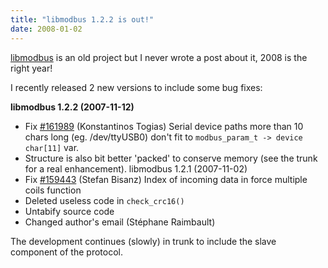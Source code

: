 ```yaml
---
title: "libmodbus 1.2.2 is out!"
date: 2008-01-02
---
```


[libmodbus](https://launchpad.net/libmodbus/) is an old project but I
never wrote a post about it, 2008 is the right year!

I recently released 2 new versions to include some bug fixes:

**libmodbus 1.2.2 (2007-11-12)**

- Fix [\#161989](https://bugs.launchpad.net/libmodbus/+bug/161989)
  (Konstantinos Togias) Serial device paths more than 10 chars long
  (eg. /dev/ttyUSB0) don't fit to `modbus_param_t -> device char[11]`
  var.
- Structure is also bit better 'packed' to conserve memory (see the
  trunk for a real enhancement). libmodbus 1.2.1 (2007-11-02)
- Fix [\#159443](https://bugs.launchpad.net/libmodbus/+bug/159443)
  (Stefan Bisanz) Index of incoming data in force multiple coils
  function
- Deleted useless code in `check_crc16()`
- Untabify source code
- Changed author's email (Stéphane Raimbault)

The development continues (slowly) in trunk to include the slave component of
the protocol.
